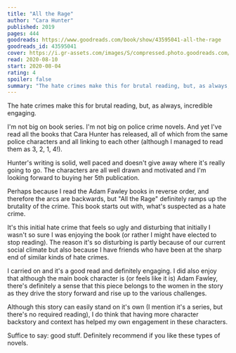 ```yaml
---
title: "All the Rage"
author: "Cara Hunter"
published: 2019
pages: 444
goodreads: https://www.goodreads.com/book/show/43595041-all-the-rage
goodreads_id: 43595041
cover: https://i.gr-assets.com/images/S/compressed.photo.goodreads.com/books/1559134134l/43595041._SY475_.jpg
read: 2020-08-10
start: 2020-08-04
rating: 4
spoiler: false
summary: "The hate crimes make this for brutal reading, but, as always, incredible engaging."
---
```


The hate crimes make this for brutal reading, but, as always, incredible engaging.

I'm not big on book series. I'm not big on police crime novels. And yet I've read all the books that Cara Hunter has released, all of which from the same police characters and all linking to each other (although I managed to read them as 3, 2, 1, 4!).

Hunter's writing is solid, well paced and doesn't give away where it's really going to go. The characters are all well drawn and motivated and I'm looking forward to buying her 5th publication.

Perhaps because I read the Adam Fawley books in reverse order, and therefore the arcs are backwards, but "All the Rage" definitely ramps up the brutality of the crime. This book starts out with, what's suspected as a hate crime.

It's this initial hate crime that feels so ugly and disturbing that initially I wasn't so sure I was enjoying the book (or rather I might have elected to stop reading). The reason it's so disturbing is partly because of our current social climate but also because I have friends who have been at the sharp end of similar kinds of hate crimes.

I carried on and it's a good read and definitely engaging. I did also enjoy that although the main book character is (or feels like it is) Adam Fawley, there's definitely a sense that this piece belongs to the women in the story as they drive the story forward and rise up to the various challenges.

Although this story can easily stand on it's own (I mention it's a series, but there's no required reading), I do think that having more character backstory and context has helped my own engagement in these characters.

Suffice to say: good stuff. Definitely recommend if you like these types of novels.
